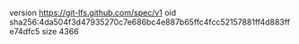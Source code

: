version https://git-lfs.github.com/spec/v1
oid sha256:4da504f3d47935270c7e686bc4e887b65ffc4fcc52157881ff4d883ffe74dfc5
size 4366
